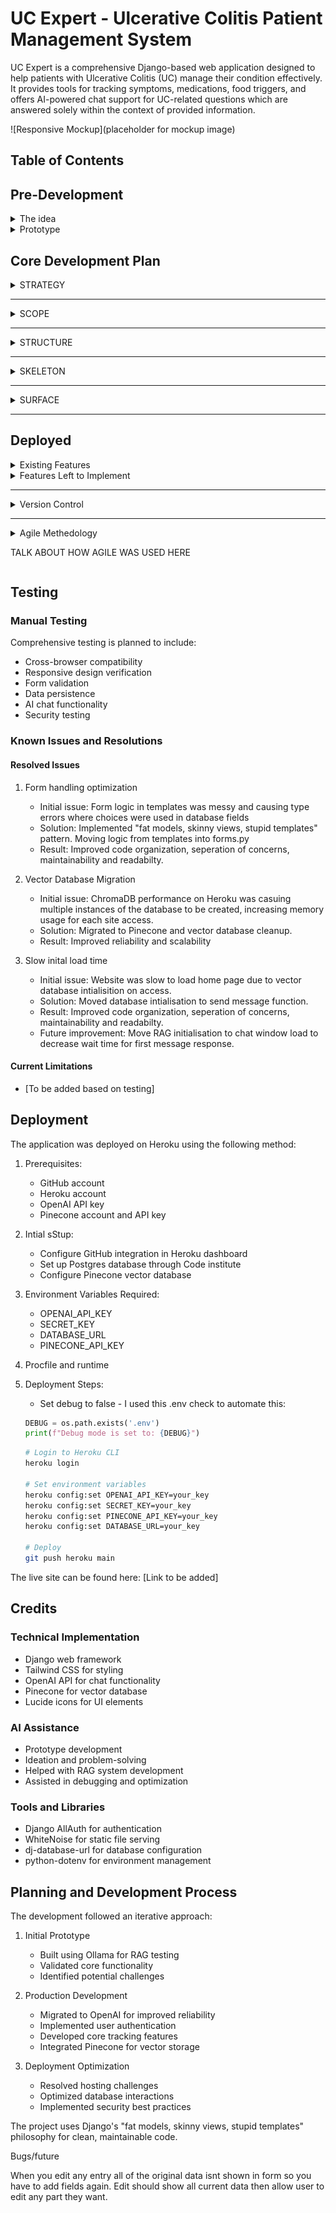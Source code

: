 # UC Expert - Ulcerative Colitis Patient Management System

UC Expert is a comprehensive Django-based web application designed to help patients with Ulcerative Colitis (UC) manage their condition effectively. It provides tools for tracking symptoms, medications, food triggers, and offers AI-powered chat support for UC-related questions which are answered solely within the context of provided information.

![Responsive Mockup](placeholder for mockup image)

## Table of Contents



## Pre-Development
<details>
<summary>The idea</summary>

### The Idea

I settled on a challenging goal: create a comprehensive Ulcerative Colitis management tool incorporating advanced AI chat capabilities through a RAG (Retrieval Augmented Generation) system. While RAG might seem "overkill" for the initial scope, it was chosen for:

- Learning opportunity in AI integration
- Future scalability for multiple medical conditions
- Potential for modular reuse
- Enhanced user support capabilities
- Control over LLM responses

### Why UC Expert?

After having conversation with the medical director of InVita intellignece, Mark Sullivan, I noticed a misalignment between doctors and their patients on a particular idea. Mark explained to me how doctors value "Expert Patients". Having a patient who understands their condition well is beneficial to the doctor, as what is reported to them tends to be more accurate and relevant. I did some research among family, friends and peers, and learned that this notion is not realised by many people suffering from some form of affliction that is regularly monitored by their doctor. They feel as though, if anything, they are pushed away from understsnding the exact workings of their condition, and are simply told what to monitor and how to do it. This can work fine for many dilligent patients, but some stated thay feel a disconnect. They want to understand their illness in depth, but may feel "stupid" when speaking to a doctor regarding recent developments in symptoms or things they may think are of note. UC expert was born of my own experience in this area and response I received from others. It aims to create expert UC patients by allowing them to interact with an AI, regarding not just general information on the disease, but specific information relating to their current symptoms and state of their condition. They can ask the "stupid" questions they may prefer not to ask their doctor, gain re-assurance on particular issues, gain a deeper understanding of what may be causing them and have a record of symptoms they can then talk more confidently with their doctor about. The AI must re-direct to a mecical professional when the users interaction warrants it.

</details>

<details>

<summary>Prototype</summary>

### Prototype Introduction

 Before I started the real project I decided to build a prototype using AI. This is a methodology I have adopted that allows me to ideate, validate, and test in a rapid and cutting edge manner. The new capabilities of LLM's and IDE's with native LLM integration allow for a this novel approach, which provides many advantages. I do initial research on the technologies required to build the app I have in mind, as you would expect. However, I then use this research to develop a comprehensive pseudocode style plan that will prompt an IDE native LLM to build the app. Once the prototype is complete I can quickly alter elements, iterate on possible features or improve existing ones, all while testing it's capabilities to see if it is performing as I expect. This allows me to interact with any product idea I have very quickly. It leads to rapid itterations and more detailed plans including refactoring before I have even written a line of code. I can then use the prototype as a basis to develop the app with minimal AI assitance, as I did with this project. It is a great way to learn a new technology. You gain an understanding of it's architecture and core pinciples without worrying about having to learn the detailed syntax of a particular function, that upon later testing turns out to be reduntant or unused by the user. 
 
 The following is an overview of how I applied this methedology prior to starting this project.


### Prototype Development Approach

#### Research Phase

- Studied RAG system implementations by watching videos and reading langchain documentation.
- Explored Django best practices and watched tutorials on django architecture and implementation.
- Investigated AI integration options (Local/API and Model choice).

#### AI-Assisted Learning

- Used Claude AI for development planning.
- Leveraged Cursor.directory for Django best practice prompts.
- Created comprehensive prompts covering:

- Django architecture
- LangChain integration
- RAG system implementation
- Tailwind CSS styling
- Database ERD

#### AI development

Used AI native Cursor IDE to develop the prototype. The main body of this took around an hour. I then developed it further by adding features and refinements until I was happy with it as a proof of concept. 

It can be found here https://github.com/GuyMitchy/Expert-Patient

#### Technical Validation

- Tested RAG using Ollama locally
- Verified basic Django structure
- Validated database relationships
- Assessed UX/UI concepts

#### Outcomes

- Gained a deeper understanding of django project architecture
- Vaildated proof of concept and viabilty as a potential capstone project candidate.
- Prototype acts as a roadmap and development guide
- Learning opportunity - Native AI with indexed codebase allows me to question "how and why" things are working as they do. Learning as the AI explains syntax and implementation details. 
- LLM monitoring and assesment - Gained a deeper understanding on the capabilty of LLM's. Upon asking for explanations you realise the mistakes it makes (usually overcomplicating things), learning from it's mistakes like I would learn from my own.
- Deeper understanding of the importance of comprehensive planning, realisation that "It's all in the planning"

Once the prototype was complete and my assemment on viabilty was made I chose to proceed with the project.

</details>

## Core Development Plan

<details>
<summary>STRATEGY</summary>

### STRATEGY

- Primary goal: Help UC patients track and manage their condition effectively by tracking symptoms, medications and Foods.
- Allow users to interact with a chatbot regarding their condition in order to become an expert patient
- Focus on creating a reliable, easy-to-use health management tool.
- Enable data-driven conversations with healthcare providers by having a record of their condition, in-place of on the spot memory recall which creates the potential for innacurate data.

#### User Needs

#### Newly Diagnosed Patients

- Understanding UC basics and terminology
- Learning to identify and track symptoms
- Getting started with medication management
- Understanding dietary impacts
- Emergency guidance for severe symptoms

#### Experienced Patients

- Detailed symptom tracking and pattern recognition
- Long-term medication management
- Food trigger identification
- Historical data analysis
- Personalized insights about their condition

#### Active Flare Management

- Immediate symptom logging
- Emergency guidance
- Dietary adjustment tracking
- Quick access to historical data

#### Remission Maintenance

- Preventive tracking
- Early warning sign identification
- Lifestyle management
- Diet optimization

### User Stories and Development Management
To efficiently manage the user story development process, I created a utility to automatically generate GitHub issues from user stories in .yaml format (https://github.com/GuyMitchy/github-user-story-populator).

This automated approach allowed for:

- Consistent issue formatting
- Automatic label application (Must Have, Should Have, etc.)
- Creation of task checkboxes for acceptance criteria
- Improved development workflow

### Must Have Features
Symptom Logging
"As a UC patient, I need to record and track my symptoms, so that I can monitor my condition's progression and share accurate information with my healthcare providers."
Assessment Criteria:

Can select from predefined symptom types
Can rate severity on a 1-5 scale
Can add descriptive notes about symptoms
Can set the date of symptoms
Can view a list of recorded symptoms
Can edit or delete existing symptom entries

#### Medication Management
"As a UC patient, I need to manage my medication regimen, so that I can maintain consistent treatment and track the effectiveness of different medications."
Assessment Criteria:

Can add new medications with name, dosage, and frequency
Can specify medication start date
Can mark medications as active/inactive
Can add notes about medications
Can view complete medication history
Can edit medication details
Can delete medication entries

#### Basic AI Chat Support
"As a UC patient, I need to get reliable information about my condition, so that I can make informed decisions about my daily health management."
Assessment Criteria:

Can start new conversations with custom titles
Can receive responses based on verified UC information
Can view chat history
Receive emergency guidance for severe symptoms
Get redirected to healthcare providers when appropriate
Can access previous conversations

#### Food Diary Management
"As a UC patient, I need to track my food intake and its effects, so that I can identify trigger foods and maintain a diet that minimizes flare-ups."
Assessment Criteria:

Can log meals with date and time
Can specify food items consumed
Can note specific reactions to foods
Can view food diary history
Can identify trigger foods through history
Can edit or delete food diary entries

#### User Authentication
"As a UC patient, I need secure access to my medical information, so that I can maintain privacy and confidentiality of my health data."
Assessment Criteria:

Can register for an account
Can log in securely
Can log out
Can only access own medical data
Has persistent data across sessions

### Should Have Features

#### Personalized AI Responses
"As a UC patient, I need the AI to understand my specific condition, so that I can receive relevant and personalized guidance for my unique situation."
Assessment Criteria:

AI references user's current medications in responses
AI considers user's symptom history when giving advice
AI provides personalized recommendations based on user data
AI maintains medical context throughout conversation
AI flags concerning symptom patterns
AI avoids contradicting user's current treatment plan

#### AI Knowledge Verification
"As a UC patient, I need to trust the AI's information, so that I can confidently use its guidance in managing my condition."
Assessment Criteria:

AI clearly indicates when information is not available
AI provides consistent answers to similar questions
AI acknowledges medical disclaimer when appropriate
AI maintains professional medical terminology
AI correctly categorizes symptom severity

#### Could Have Features
Food Pattern Analysis
"As a UC patient, I need to understand how food affects my condition, so that I can make better dietary choices and prevent symptom flare-ups."
Assessment Criteria:

Can view foods grouped by reaction severity
Can see correlation between foods and symptoms
Can mark foods as "safe" or "trigger"
Can add notes about food interactions and effects
Can track portion sizes and their effects

#### AI Chat Context Management
"As a UC patient, I need the AI to maintain conversation context, so that I can have more meaningful and coherent discussions about my health concerns."
Assessment Criteria:

AI "remembers" previous messages in conversation
AI can reference earlier parts of conversation
AI maintains consistent advice throughout chat
AI can clarify previous responses
AI can update responses based on new information

#### Won't Have Features

Medication reminders/scheduling
Direct healthcare provider communication
File upload for medical documents
Medication interaction checking
Integration with medical devices/apps
Automated meal planning
Social features or community support
Integration with electronic health records

</details>

---------------------------------------------------------------------------------------------------------------------------------------------------------------------------------------------------------------

<details>
<summary>SCOPE</summary>

### SCOPE

#### Core Features Based on User Stories

#### Authentication System
- Email-based registration and login
- Password validation and security
- Session management
- Access control to personal data

#### Dashboard Requirements
- Overview panel showing recent entries
- Quick access cards to main features:
  - Symptom logging
  - Medication management
  - Food diary
  - Chat system
- Latest entries from each tracking system
- Only shows active medications

#### Symptom Tracking System
```python
Required Fields:
- User (ForeignKey)
- Date (DateField)
- Type (CharField with choices):
    - Abdominal Pain
    - Blood in Stool
    - Urgency
    - Diarrhoea
    - Fatigue
    - Joint Pain
    - Other
- Severity (IntegerField 1-5):
    - Very Mild
    - Mild
    - Moderate
    - Severe
    - Very Severe
- Description (TextField)
```

#### Medication Management System
```python
Required Fields:
- User (ForeignKey)
- Name (CharField with categories):
    - 5-ASAs
    - Corticosteroids
    - Immunomodulators
    - Biologics
    - JAK Inhibitors
- Dosage (CharField)
- Frequency (CharField with choices):
    - Daily
    - Twice Daily
    - Three Times Daily
    - Four Times Daily
    - Weekly
    - Every Other Week
    - Monthly
    - As Needed
- Start Date (DateField)
- Active Status (BooleanField)
- Notes (TextField)
```

#### Food Diary System
```python
Required Fields:
- User (ForeignKey)
- Date (DateTimeField)
- Eaten At (TimeField)
- Meal Type (CharField):
    - Breakfast
    - Lunch
    - Dinner
    - Snack
- Food Name (CharField)
- Portion Size (CharField)
- Is Trigger (BooleanField)
- Notes (TextField)
```

### AI Chat System Requirements

#### Conversation Management
```python
Required Fields:
- User (ForeignKey)
- Title (CharField)
- Created/Updated timestamps
```

#### Message Management
```python
Required Fields:
- Conversation (ForeignKey)
- Content (TextField)
- Is Bot (BooleanField)
- Created timestamp
```

#### RAG System Requirements
- Knowledge Base Content:
  - UC medical information
  - Medication details
  - Emergency guidance
  - Dietary information
  - Lifestyle management
  
- Vector Database Requirements:
  - Document chunking (250 char chunks)
  - Chunk overlap (25 chars)
  - Embedding storage
  - Efficient retrieval

- Context Management:
  - User symptom history
  - Current medications
  - Recent food entries
  - Conversation history

### UI/UX Requirements

#### Navigation
- Fixed top navigation bar
- Mobile-responsive menu
- Quick access to main features through dashboard cards
- Consistent back navigation

#### Forms
- Clear error messages
- Input validation
- Date selection controls
- Mobile-friendly inputs

#### Lists and History Views
- Chronological ordering
- Filtering capabilities
- Clear data presentation
- Edit/Delete functionality

#### Responsive Design
- Mobile-first approach
- Tailwind breakpoints:
  - md: 768px


### Content Requirements

#### Medical Knowledge Base
- Markdown format for reliable vector storage and retrieval
- Core UC information
- Medication details and usage
- Emergency response guidance
- Dietary recommendations
- Lifestyle management advice

#### User Guidance
- Feature usage instructions
- Data entry guidelines
- Emergency information
- Privacy policies
- Terms of service

#### System Messages
- Welcome messages
- Confirmation alerts
- Error notifications
- Success feedback

#### Future Content/Features:
- Medication reminders
- Direct healthcare provider communication
- Medical document upload
- Automated meal planning
- Community support features
- Disease state report creation

</details>

---------------------------------------------------------------------------------------------------------------------------------------------------------------------------------------------------------------


<details>
<summary>STRUCTURE</summary> 

### STRUCTURE

### Overview
- Dashboard-centered design for quick access to all features.
- Cards to decribe and navigate to each feature.
- Clear navigation to each section always available via navbar.
- Consistent layout across all features.
- Footer section providing usage information, policies and disclaimers.
- Data entry forms(add, delete and edit) for each feature
- Historical list pages for each feature.
- Chat windows for each conversation with persistent chat history.

### Site Map

#### Non-Authenticated
- Landing Page
  - Login
  - Register
  - About UC Expert
  - Privacy Policy

#### Authenticated Users

#### Header
- Logo/Brand
- Navigation Menu
- User Welcome
- Logout Option

#### Dashboard (Home)
- Recent Activity Overview
  - Latest Symptoms (3)
  - Active Medications (3)
  - Recent Foods (3)
- Quick Access Cards
  - Symptom Tracker
  - Medication Log
  - Food Diary
  - Chat with UC Expert

#### Symptom Management
- List View
  - Add new Symptom button - links to form
  - View all Symptoms in reverse order
  - Edit/Delete buttons - link to forms
  - Add confirmation
  - Delete Confirmation

#### Medication Management
- List View
  - Add New Medication button - links to form
  - View All Medications in reverse order
  - Active/Inactive Filter - shows greyed if inactive
  - Edit/Delete buttons - link to forms
  - Add confirmation
  - Delete Confirmation

#### Food Diary
- List View
  - Add New Entry - link to form
  - View All Entries in reverse order
  - Edit/Delete buttons - link to forms
  - Add confirmation
  - Delete Confirmation

#### Chat System
- List View
  - Start New Converstion
  - View Previous Conversations in reverse order
  - Delete button - links to form
- Chat Detail
  - Chat window
  - Message History
  - Message Input Area
  - Back to conversations button - links to list view

  
## Information Architecture

### Database Relationships
```
User
└── Symptoms (One-to-Many)
└── Medications (One-to-Many)
└── Foods (One-to-Many)
└── Conversations (One-to-Many)
    └── Messages (One-to-Many)
```

### View Structure
```
Views/
├── Base Views (LoginRequiredMixin)
│   ├── ListView
│   ├── CreateView
│   ├── UpdateView
│   └── DeleteView
├── Home
│   └── Dashboard View
├── Symptoms
│   ├── List
│   ├── Create
│   ├── Update
│   └── Delete
├── Medications
│   ├── List
│   ├── Create
│   ├── Update
│   └── Delete
├── Foods
│   ├── List
│   ├── Create
│   ├── Update
│   └── Delete
└── Chat
    ├── Conversation List
    ├── Conversation Detail
    ├── Create
    └── Delete
```

### Template Structure
```
Templates/
├── base.html
├── home/
│   └── dashboard.html
├── symptoms/
│   ├── list.html
│   ├── add.html
│   ├── edit.html
│   └── delete.html
├── medications/
│   ├── list.html
│   ├── add.html
│   ├── edit.html
│   └── delete.html
├── foods/
│   ├── list.html
│   ├── add.html
│   ├── edit.html
│   └── delete.html
└── chat/
    ├── list.html
    ├── detail.html
    ├── new_conversation.html
    ├── delete.html
    └── message.html
```

### RAG System Architecture
```
knowledge/
├── manager.py (Singleton Pattern)
│   ├── RAGManager
│   │   ├── _instance (Single RAG instance)
│   │   ├── get_instance() (Get/create RAG instance)
│   │   └── cleanup() (Resource management)
│   └── with_rag decorator (Handles RAG instance injection)
│
├── rag_setup.py (System Configuration)
│   └── UCExpertRAG
│       ├── __init__
│       │   ├── OpenAI embeddings setup
│       │   ├── Pinecone vector store initialization
│       │   └── Chat prompt template configuration
│       ├── initialize_documents()
│       │   ├── Document loading
│       │   ├── Text splitting (250 char chunks)
│       │   └── Vector store population
│       ├── get_diverse_documents()
│       │   └── Similarity search functionality
│       └── get_response()
│           ├── Context building
│           ├── Response generation
│           └── Error handling
│
└── docs/
    └── core_knowledge.md
        ├── Emergency Information
        ├── Symptoms
        ├── Monitoring
        ├── Diet
        ├── Lifestyle
        ├── Support
        └── Medications
```

### RAG System Data Flow
1. Initialization
   ```python
   # Single instance creation via decorator
   @with_rag
   def send_message(request, conversation_id, rag=None):
       # rag parameter automatically injected
   ```

2. Knowledge Processing
   ```python
   # Document processing
   text_splitter = RecursiveCharacterTextSplitter(
       chunk_size=250,
       chunk_overlap=25,
       separators=["\n## ", "\n### ", "\n", " ", ""]
   )
   ```

3. Context Building
   ```python
   # User context structure
   user_context = """
   User Context:
   - Recent Symptoms
   - Current Medications
   - Food Diary Entries
   
   Conversation History:
   - Previous Messages
   """
   ```

4. Response Generation Pipeline
```mermaid
graph TD
    %% Entry Point
    Start[/User Sends Message/]:::blackText --> Decorator[with_rag Decorator]:::blackText
    Decorator --> CheckInstance{RAG Instance <br/>Exists?}:::blackText
    
    %% RAGManager Singleton
    CheckInstance -->|No| Init[Initialize UCExpertRAG]:::blackText
    Init --> InitEmbed[Setup OpenAI Embeddings]:::blackText
    InitEmbed --> InitLLM[Initialize ChatGPT]:::blackText
    InitLLM --> InitPine[Connect to Pinecone]:::blackText
    InitPine --> DefinePrompt[Define Base Prompt Template]:::blackText
    DefinePrompt --> CheckVS{Vector Store Empty?}:::blackText
    
    CheckVS -->|Yes| LoadDocs[Load Documents]:::blackText
    LoadDocs --> SplitDocs[Split Documents]:::blackText
    SplitDocs --> CreateEmbed[Create Embeddings]:::blackText
    CreateEmbed --> StoreVecs[Store in Pinecone]:::blackText
    StoreVecs --> RAGInstance[RAG Instance Ready]
    
    CheckVS -->|No| RAGInstance
    CheckInstance -->|Yes| RAGInstance
    
    %% Query Processing
    RAGInstance --> SimSearch[Similarity Search]:::blackText
    SimSearch --> RetrieveContext[Retrieve Relevant Documents]:::blackText
    
    %% Context Building in Parallel
    RAGInstance --> BuildContext[Build User Context]:::blackText
    BuildContext --> GetSymptoms[Get Recent Symptoms]:::blackText
    BuildContext --> GetMeds[Get Active Medications]:::blackText
    BuildContext --> GetFood[Get Food Diary]:::blackText
    BuildContext --> GetHistory[Get Chat History]:::blackText
    
    %% Combine Everything
    RetrieveContext --> FormatPrompt[Format Complete Prompt]:::blackText
    BuildContext --> FormatPrompt
    FormatPrompt --> CombineElements[Combine:<br/>1. Base Template<br/>2. Retrieved Context<br/>3. User Context<br/>4. Chat History<br/>5. User Question]:::blackText
    CombineElements --> SendToLLM[Send to ChatGPT]:::blackText
    SendToLLM --> SaveMsg[Save Message]:::blackText
    SaveMsg --> End[/End/]:::blackText
    
    %% Styling
    classDef init fill:#e1f5fe,stroke:#01579b
    classDef singleton fill:#f3e5f5,stroke:#4a148c
    classDef context fill:#fff3e0,stroke:#e65100
    classDef process fill:#e8f5e9,stroke:#1b5e20
    classDef prompt fill:#fce4ec,stroke:#880e4f
    classDef blackText color:black
    
    class Start,End process
    class Decorator,CheckInstance,Init,InitEmbed,InitLLM,InitPine singleton
    class CheckVS,LoadDocs,SplitDocs,CreateEmbed,StoreVecs init
    class BuildContext,GetSymptoms,GetMeds,GetFood,GetHistory context
    class DefinePrompt,FormatPrompt,CombineElements prompt
    class SimSearch,RetrieveContext,SendToLLM,SaveMsg process

    
```

5. Resource Management
   ```python
   # Cleanup on shutdown
   atexit.register(RAGManager.cleanup)
   ```

6. Error Handling
   ```python
   try:
       response = rag.get_response(
           question=user_message,
           user_info=user_context,
           conversation_history=conversation_history
       )
   except Exception as e:
       # Error handling and logging
   ```


### User Flow
1. Authentication
   - Register/Login
   - Redirect to Dashboard

2. Dashboard Navigation
   - Overview of recent data
   - Access to main features

3. Feature Workflows
   - List View Entry
   - Create New Entry
   - View/Edit Details
   - Delete Confirmation

4. Chat Interaction
   - Start/Continue Conversation
   - Receive Contextual Responses
   - Emergency Guidance When Needed



</details>

---------------------------------------------------------------------------------------------------------------------------------------------------------------------------------------------------------------

<details>

<summary>SKELETON</summary>

## SKELETON

### Wireframes

![Desktop](static/readme_images/desktop_wireframe.png)

![Mobile](static/readme_images/mobile_wireframe.png)

### ERD

```mermaid
erDiagram
    User ||--o{ Symptom : logs
    User ||--o{ Medication : manages
    User ||--o{ Conversation : has
    User ||--o{ FoodDiary : records
    Conversation ||--o{ Message : contains

    User {
        int id PK
        string username
        string email
        string password
    }

    Symptom {
        int id PK
        int user_id FK
        date date
        string type
        int severity
        text description
    }

    Medication {
        int id PK
        int user_id FK
        string name
        string dosage
        string frequency
        date start_date
        boolean active
        text notes
        datetime created_at
        datetime updated_at
    }

    FoodDiary {
        int id PK
        int user_id FK
        datetime eaten_at
        string meal_type
        string food_name
        string portion_size
        boolean is_trigger
        text notes
        datetime created_at
        datetime updated_at
    }

    Conversation {
        int id PK
        int user_id FK
        string title
        datetime created_at
        datetime updated_at
    }

    Message {
        int id PK
        int conversation_id FK
        text content
        boolean is_bot
        datetime created_at
    }
   ```

### Interactive Elements

#### Buttons
- Primary Actions (Add, edit, save)
- Secondary Actions (Cancel, Back)
- Destructive Actions (Delete)
- Icon Buttons (Edit, Delete)

#### Forms
- Text Inputs
- Select Dropdowns
- Date/Time Pickers
- Checkboxes
- Text Areas

### Feedback Elements
- Success Messages
- Error Alerts
- Loading States
- Confirmation Dialogs

</details>

---------------------------------------------------------------------------------------------------------------------------------------------------------------------------------------------------------------

<details>

<summary>SURFACE</summary>

## SURFACE

### Overview

- Medical-inspired blue color scheme for professionalism and trust
- High contrast for readability
- Clear visual feedback for user actions
- Consistent use of Tailwind CSS for styling
- Familiar chat window with colour coded message boxes

### Visual Design Elements

#### Color Palette
```css
Primary Colors:
- Medical Blue: #2563eb (Tailwind blue-600)
- White: #ffffff
- Success Green: #16a34a (Tailwind green-600)
- Warning Yellow: #ca8a04 (Tailwind yellow-600)
- Error Red: #dc2626 (Tailwind red-600)

Background Colors:
- Light Gray: #f3f4f6 (Tailwind gray-100)
- Card White: #ffffff
- Hover States: #1d4ed8 (Tailwind blue-700)

Message Colors:
- Bot Message: #dbeafe (Tailwind blue-100)
- User Message: #dcfce7 (Tailwind green-100)
```

#### Typography
Using Tailwind's default font stack:
```css
- Headings: font-bold
- Body Text: font-normal
- Navigation: font-medium
- Form Labels: font-medium
```

#### Component Styling

##### Cards
- White background
- Shadow effect
- Rounded corners
- Hover state with increased shadow
- Transition effects

##### Forms
- Input fields with rounded borders
- Focus states with blue outline
- Clear error states with red highlighting
- Success states with green confirmation

##### Buttons
Primary:
- Blue background
- White text
- Hover darkening
- Rounded corners

Secondary:
- White background
- Gray border
- Blue text
- Hover background light blue

Destructive:
- Red background
- White text
- Hover darkening


#### Feedback Design

##### Success Messages
- Green background
- Check icon
- Temporary display
- Fade transition


##### Error Messages
- Red text


### Responsive Behavior

#### Mobile Adaptations
- Stack layouts vertically
- Simplify navigation to burger menu

#### Desktop Enhancements
- Multi-column layouts
- Hover effects
- Extended navigation

### Accessibility Considerations

#### Color Contrast
- All text meets WCAG 2.1 requirements
- Clear distinction between interactive elements
- No color-only information indicators

#### Interactive Elements
- Clear focus states
- Adequate sizing for touch targets
- Consistent interaction patterns

#### Text Readability
- Sufficient font sizes
- Adequate line spacing
- Proper contrast ratios


</details>

---------------------------------------------------------------------------------------------------------------------------------------------------------------------------------------------------------------

## Deployed

<details>
<summary>Existing Features</summary>

### Existing Features

#### Authentication and user accounts

- Persistent user accounts with authentication
- Register as a new user with password verification
- Sign out page with confirmation

#### Navigation Bar

- Permanent navigation bar with links to dashboard and all list pages for each feature.

#### Dashboard
- Overview of recent symptoms, medications, and food entries
- Quick access cards to main features
- Status indicators for active medications and recent symptoms

#### Symptom Tracking
- Log symptoms with type, severity, and description
- Date-based tracking
- Visual severity indicators
- Edit and delete functionality
- Historical list view of symptoms

#### Medication Management
- Comprehensive medication database
- Track active and previous medications
- Record dosage and frequency
- Medication history view
- Edit and delete functionality

#### Food Diary
- Log meals with date and time
- Identify trigger foods
- Track portion sizes
- Add notes about reactions
- View food history
- Edit and delete functionality

#### AI Chat Support
- UC-specific knowledge base
- Context-aware responses
- Emergency guidance for severe symptoms
- Conversation history as context
- Personalized responses based on user data

</details>

<details>

<summary>Features Left to Implement</summary>

### Features Left to Implement

- Medication reminders/scheduling (Rag system can currently work out when medication should be taken based on frequency and start date)
- Direct healthcare provider communication
- File upload for medical documents
- Medication interaction checking
- Automated meal planning
- Social features/community support
- Integration with electronic health records
- Symtom report creation

</details>

---------------------------------------------------------------------------------------------------------------------------------------------------------------------------------------------------------------


<details>
<summary>Version Control</summary>

### Version Control

#### Branching Strategy

LIST BRANCHES HERE

</details>

---------------------------------------------------------------------------------------------------------------------------------------------------------------------------------------------------------------

<details>
<summary>Agile Methedology<summary>

TALK ABOUT HOW AGILE WAS USED HERE

</details>




## Testing

### Manual Testing
Comprehensive testing is planned to include:
- Cross-browser compatibility
- Responsive design verification
- Form validation
- Data persistence
- AI chat functionality
- Security testing

### Known Issues and Resolutions

#### Resolved Issues
1. Form handling optimization
   - Initial issue: Form logic in templates was messy and causing type errors where choices were used in database fields
   - Solution: Implemented "fat models, skinny views, stupid templates" pattern. Moving logic from templates into forms.py
   - Result: Improved code organization, seperation of concerns, maintainability and readabilty.

2. Vector Database Migration
   - Initial issue: ChromaDB performance on Heroku was casuing multiple instances of the database to be created, increasing memory usage for each site access.
   - Solution: Migrated to Pinecone and vector database cleanup.
   - Result: Improved reliability and scalability

3. Slow inital load time
   - Initial issue: Website was slow to load home page due to vector database intialisition on access.
   - Solution: Moved database intialisation to send message function.
   - Result: Improved code organization, seperation of concerns, maintainability and readabilty.
   - Future improvement: Move RAG initialisation to chat window load to decrease wait time for first message response.


#### Current Limitations
- [To be added based on testing]

## Deployment

The application was deployed on Heroku using the following method:

1. Prerequisites:
   - GitHub account
   - Heroku account
   - OpenAI API key
   - Pinecone account and API key

2. Intial sStup:
   - Configure GitHub integration in Heroku dashboard
   - Set up Postgres database through Code institute
   - Configure Pinecone vector database

2. Environment Variables Required:
   - OPENAI_API_KEY
   - SECRET_KEY
   - DATABASE_URL
   - PINECONE_API_KEY

3. Procfile and runtime

3. Deployment Steps:
   - Set debug to false - I used this .env check to automate this:
   
   ```python
   DEBUG = os.path.exists('.env')
   print(f"Debug mode is set to: {DEBUG}")
   ```
   
   ```bash
   # Login to Heroku CLI
   heroku login

   # Set environment variables
   heroku config:set OPENAI_API_KEY=your_key
   heroku config:set SECRET_KEY=your_key
   heroku config:set PINECONE_API_KEY=your_key
   heroku config:set DATABASE_URL=your_key

   # Deploy
   git push heroku main
   ```

The live site can be found here: [Link to be added]

## Credits

### Technical Implementation
- Django web framework
- Tailwind CSS for styling
- OpenAI API for chat functionality
- Pinecone for vector database
- Lucide icons for UI elements

### AI Assistance
- Prototype development
- Ideation and problem-solving
- Helped with RAG system development
- Assisted in debugging and optimization

### Tools and Libraries
- Django AllAuth for authentication
- WhiteNoise for static file serving
- dj-database-url for database configuration
- python-dotenv for environment management

## Planning and Development Process

The development followed an iterative approach:

1. Initial Prototype
   - Built using Ollama for RAG testing
   - Validated core functionality
   - Identified potential challenges

2. Production Development
   - Migrated to OpenAI for improved reliability
   - Implemented user authentication
   - Developed core tracking features
   - Integrated Pinecone for vector storage

3. Deployment Optimization
   - Resolved hosting challenges
   - Optimized database interactions
   - Implemented security best practices

The project uses Django's "fat models, skinny views, stupid templates" philosophy for clean, maintainable code.


Bugs/future 

When you edit any entry all of the original data isnt shown in form so you have to add fields again. Edit should show all current data then allow user to edit any part they want. 
